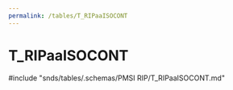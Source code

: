 ```yaml
---
permalink: /tables/T_RIPaaISOCONT
---
```

# T\_RIPaaISOCONT
<!-- SPDX-License-Identifier: MPL-2.0 -->

<!-- ATTENTION : Ne pas supprimer ou modifier la ligne ci-dessous -->
#include "snds/tables/.schemas/PMSI RIP/T_RIPaaISOCONT.md"
<!-- ATTENTION : Ne pas supprimer ou modifier la ligne ci-dessus -->
